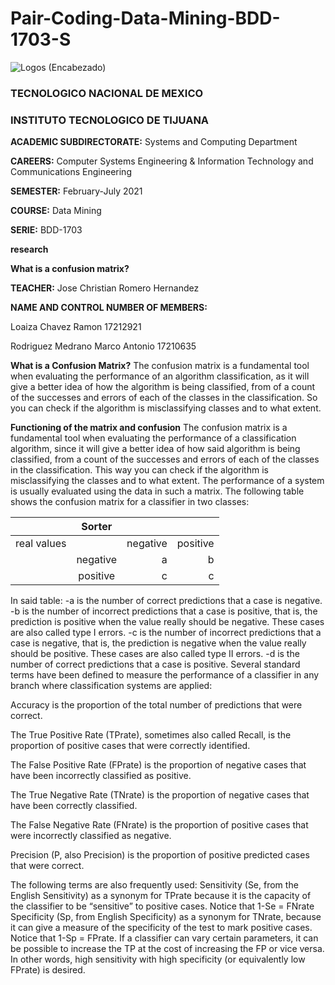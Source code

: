 # Pair-Coding-Data-Mining-BDD-1703-S

![Logos (Encabezado)](https://user-images.githubusercontent.com/38358997/111401323-4c5f8480-8686-11eb-8532-0679458bb51a.png)

### TECNOLOGICO NACIONAL DE MEXICO

### INSTITUTO TECNOLOGICO DE TIJUANA

**ACADEMIC SUBDIRECTORATE:** Systems and Computing Department

**CAREERS:** Computer Systems Engineering & Information Technology and Communications Engineering

**SEMESTER:** February-July 2021

**COURSE:** Data Mining

**SERIE:** BDD-1703

**research**

**What is a confusion matrix?**

**TEACHER:** Jose Christian Romero Hernandez

**NAME AND CONTROL NUMBER OF MEMBERS:**

Loaiza Chavez Ramon 17212921

Rodriguez Medrano Marco Antonio 17210635

**What is a Confusion Matrix?**
The confusion matrix is a fundamental tool when evaluating the performance of an algorithm
classification, as it will give a better idea of how the algorithm is being classified, from
of a count of the successes and errors of each of the classes in the classification. So you can
check if the algorithm is misclassifying classes and to what extent.

**Functioning of the matrix and confusion**
The confusion matrix is a fundamental tool when evaluating the performance of a classification
algorithm, since it will give a better idea of how said algorithm is being classified, from a 
count of the successes and errors of each of the classes in the classification. This way you 
can check if the algorithm is misclassifying the classes and to what extent.
The performance of a system is usually evaluated using the data in such a matrix.
The following table shows the confusion matrix for a classifier in two classes:

|               |     Sorter    |          |          |
| ------------- |:-------------:| --------:| --------:|
| real values   |               | negative | positive |
|               | negative      |     a    |     b    |
|               | positive      |     c    |     c    |

In said table:
-a is the number of correct predictions that a case is negative.
-b is the number of incorrect predictions that a case is positive, that is, 
the prediction is positive when the value really should be negative. These cases are also called type I errors.
-c is the number of incorrect predictions that a case is negative, that is, 
the prediction is negative when the value really should be positive. These cases are also called type II errors.
-d is the number of correct predictions that a case is positive.
Several standard terms have been defined to measure the performance of a classifier in any branch where classification systems are applied:

Accuracy is the proportion of the total number of predictions that were correct.

The True Positive Rate (TPrate), sometimes also called Recall, is the proportion of positive cases that were correctly identified.

The False Positive Rate (FPrate) is the proportion of negative cases that have been incorrectly classified as positive.

The True Negative Rate (TNrate) is the proportion of negative cases that have been correctly classified.

The False Negative Rate (FNrate) is the proportion of positive cases that were incorrectly classified as negative.

Precision (P, also Precision) is the proportion of positive predicted cases that were correct.

The following terms are also frequently used:
Sensitivity (Se, from the English Sensitivity) as a synonym for TPrate because it is the capacity of the classifier 
to be “sensitive” to positive cases. Notice that 1-Se = FNrate Specificity (Sp, from English Specificity) as a 
synonym for TNrate, because it can give a measure of the specificity of the test to mark positive cases. Notice 
that 1-Sp = FPrate. If a classifier can vary certain parameters, it can be possible to increase the TP at the cost
of increasing the FP or vice versa. In other words, high sensitivity with high specificity (or equivalently low FPrate) is desired.
